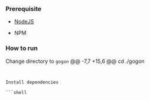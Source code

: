 ### Prerequisite

- [NodeJS](https://nodejs.org/en/)

- NPM



### How to run

Change directory to ```gogon```
	@@ -7,7 +15,6 @@ cd ./gogon
```


Install dependencies

```shell